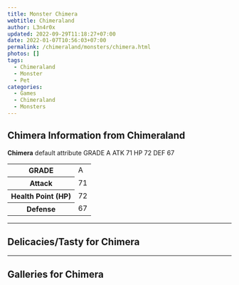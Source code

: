 ```yaml
---
title: Monster Chimera
webtitle: Chimeraland
author: L3n4r0x
updated: 2022-09-29T11:18:27+07:00
date: 2022-01-07T10:56:03+07:00
permalink: /chimeraland/monsters/chimera.html
photos: []
tags:
  - Chimeraland
  - Monster
  - Pet
categories:
  - Games
  - Chimeraland
  - Monsters
---
```


<section id="bootstrap-wrapper"><link rel="stylesheet" href="https://rawcdn.githack.com/dimaslanjaka/Web-Manajemen/bb6505ea081a75a7c845f65fb9d939276931c82f/css/bootstrap-4.5-wrapper.css"/><h2>Chimera Information from Chimeraland</h2><p><b>Chimera</b> default attribute GRADE A ATK 71 HP 72 DEF 67<table><tr><th>GRADE</th><td>A</td></tr><tr><th>Attack</th><td>71</td></tr><tr><th>Health Point (HP)</th><td>72</td></tr><tr><th>Defense</th><td>67</td></tr></table></p><hr/><h2>Delicacies/Tasty for Chimera</h2><hr/><div id="gallery"><h2>Galleries for Chimera</h2><div class="row"></div></div></section>
